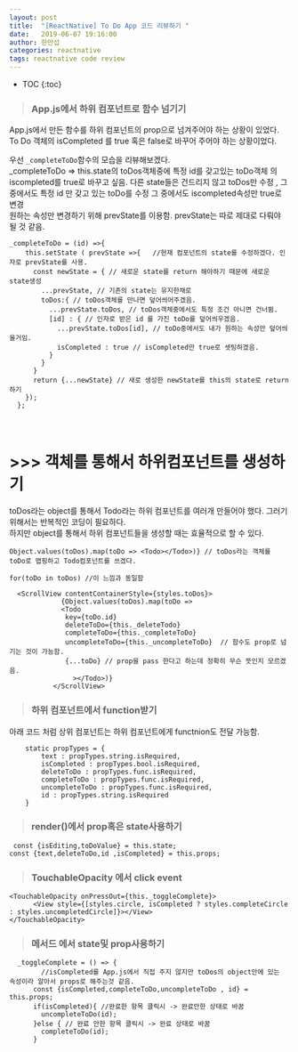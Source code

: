 ```yaml
---
layout: post
title:  "[ReactNative] To Do App 코드 리뷰하기 "
date:   2019-06-07 19:16:00
author: 한만섭
categories: reactnative
tags: reactnative code review
---
```


* TOC
{:toc}


> ### App.js에서 하위 컴포넌트로 함수 넘기기 
App.js에서 만든 함수를 하위 컴포넌트의 prop으로 넘겨주어야 하는 상황이 있었다.  
To Do 객체의 isCompleted 를 true 혹은 false로 바꾸어 주어야 하는 상황이었다.  

우선 `_completeToDo`함수의 모습을 리뷰해보겠다.  
_completeToDo => this.state의 toDos객체중에 특정 id를 갖고있는 toDo객체 의 iscompleted를 true로 바꾸고 싶음.
다른 state들은 건드리지 않고 toDos만 수정 , 그 중에서도 특정 id 만 갖고 있는 toDo를 수정 그 중에서도 
iscompleted속성만 true로 변경  
원하는 속성만 변경하기 위해 prevState를 이용함. prevState는 따로 제대로 다뤄야 될 것 같음.  


```
_completeToDo = (id) =>{ 
    this.setState ( prevState =>{   //현재 컴포넌트의 state를 수정하겠다. 인자로 prevState를 사용.
      const newState = { // 새로운 state를 return 해야하기 때문에 새로운 state생성 
        ...prevState, // 기존의 state는 유지한채로 
        toDos:{ // toDos객체를 만나면 덮어씌어주겠음. 
          ...prevState.toDos, // toDos객체중에서도 특정 조건 아니면 건너뜀.
          [id] : { // 인자로 받은 id 를 가진 toDo를 덮어씌우겠음. 
            ...prevState.toDos[id], // toDo중에서도 내가 원하는 속성만 덮어씌울거임.
            isCompleted : true // isCompleted만 true로 셋팅하겠음. 
          }
        }
      }
      return {...newState} // 새로 생성한 newState를 this의 state로 return 하기 
    });
  };
```  

　  
   
   
# >>> 객체를 통해서 하위컴포넌트를 생성하기 
toDos라는 object를 통해서 Todo라는 하위 컴포넌트를 여러개 만들어야 했다. 그러기 위해서는 반복적인 코딩이 필요하다.  
하지만 object를 통해서 하위 컴포넌트들을 생성할 때는 효율적으로 할 수 있다.  

```
Object.values(toDos).map(toDo => <Todo></Todo>)} // toDos라는 객체를 toDo로 맵핑하고 Todo컴포넌트를 쓰겠다.
```
```
for(toDo in toDos) //이 느낌과 동일함
```

```
  <ScrollView contentContainerStyle={styles.toDos}>
             {Object.values(toDos).map(toDo => 
             <Todo
              key={toDo.id}
              deleteToDo={this._deleteTodo}
              completeToDo={this._completeToDo}
              uncompleteToDo={this._uncompleteToDo}  // 함수도 prop로 넘기는 것이 가능함. 
              {...toDo} // prop을 pass 한다고 하는데 정확히 무슨 뜻인지 모르겠음. 
                ></Todo>)}
           </ScrollView>
```



> ### 하위 컴포넌트에서 function받기 
아래 코드 처럼 상위 컴포넌트는 하위 컴포넌트에게 functnion도 전달 가능함.
```
    static propTypes = {
        text : propTypes.string.isRequired,
        isCompleted : propTypes.bool.isRequired,   
        deleteToDo : propTypes.func.isRequired,
        completeToDo : propTypes.func.isRequired,
        uncompleteToDo : propTypes.func.isRequired,
        id : propTypes.string.isRequired
    }
```


> ### render()에서 prop혹은 state사용하기 
```
 const {isEditing,toDoValue} = this.state;
const {text,deleteToDo,id ,isCompleted} = this.props;
```

> ### TouchableOpacity 에서 click event 
```
<TouchableOpacity onPressOut={this._toggleComplete}>
      <View style={[styles.circle, isCompleted ? styles.completeCircle : styles.uncompletedCircle]}></View>
</TouchableOpacity>
```


> ### 메서드 에서 state및 prop사용하기 
```
  _toggleComplete = () => {
        //isCompleted를 App.js에서 직접 주지 않지만 toDos의 object안에 있는 속성이라 알아서 props로 해주는것 같음. 
      const {isCompleted,completeToDo,uncompleteToDo , id} = this.props; 
      if(isCompleted){ //완료한 항목 클릭시 -> 완료안한 상태로 바꿈
        uncompleteToDo(id);
      }else { // 완료 안한 항목 클릭시 -> 완료 상태로 바꿈 
        completeToDo(id); 
      }
```

